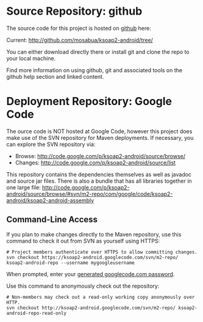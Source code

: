 # Source Repository: github #

The source code for this project is hosted on [github](http://github.com/) here:

Current:
http://github.com/mosabua/ksoap2-android/tree/

You can either download directly there or install git and clone the repo to your local machine.

Find more information on using github, git and associated tools on the github help section and linked content.

# Deployment Repository: Google Code #

The ource code is NOT hosted at Google Code, however this project does make use of the SVN repository for Maven deployments.  If necessary, you can explore the SVN repository via:
  * Browse: http://code.google.com/p/ksoap2-android/source/browse/
  * Changes: http://code.google.com/p/ksoap2-android/source/list

This repository contains the dependencies themselves as well as javadoc and source jar files. There is also a bundle that has all libraries together in one large file:
http://code.google.com/p/ksoap2-android/source/browse/#svn/m2-repo/com/google/code/ksoap2-android/ksoap2-android-assembly


## Command-Line Access ##

If you plan to make changes directly to the Maven repository, use this command to check it out from SVN as yourself using HTTPS:
```
# Project members authenticate over HTTPS to allow committing changes.
svn checkout https://ksoap2-android.googlecode.com/svn/m2-repo/ ksoap2-android-repo --username mygoogleusername
```

When prompted, enter your [generated googlecode.com password](http://code.google.com/hosting/settings).

Use this command to anonymously check out the repository:
```
# Non-members may check out a read-only working copy anonymously over HTTP.
svn checkout http://ksoap2-android.googlecode.com/svn/m2-repo/ ksoap2-android-repo-read-only 
```